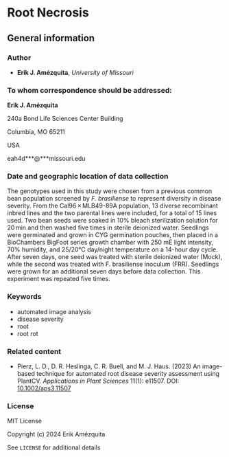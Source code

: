 # Root Necrosis

## General information

### Author

- **Erik J. Amézquita**, _University of Missouri_

### To whom correspondence should be addressed:

**Erik J. Amézquita**

240a Bond Life Sciences Center Building

Columbia, MO 65211

USA

eah4d***@***missouri.edu

### Date and geographic location of data collection

The genotypes used in this study were chosen from a previous common bean population screened by _F. brasiliense_ to represent diversity in disease severity. From the Cal96 × MLB49-89A population, 13 diverse recombinant inbred lines and the two parental lines were included, for a total of 15 lines used. Two bean seeds were soaked in 10% bleach sterilization solution for 20 min and then washed five times in sterile deionized water. Seedlings were germinated and grown in CYG germination pouches, then placed in a BioChambers BigFoot series growth chamber with 250 mE light intensity, 70% humidity, and 25/20°C day/night temperature on a 14-hour day cycle. After seven days, one seed was treated with sterile deionized water (Mock), while the second was treated with F. brasiliense inoculum (FRR). Seedlings were grown for an additional seven days before data collection. This experiment was repeated five times.


### Keywords

- automated image analysis
- disease severity
- root
- root rot

### Related content

-  Pierz, L. D., D. R. Heslinga, C. R. Buell, and M. J. Haus. (2023) An image-based technique for automated root disease severity assessment using PlantCV. _Applications in Plant Sciences_ 11(1): e11507. DOI: [10.1002/aps3.11507](https://doi.org/10.1002/aps3.11507)

### License

MIT License

Copyright (c) 2024 Erik Amézquita

See `LICENSE` for additional details
